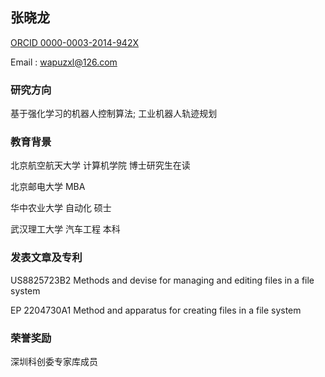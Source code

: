 ## 张晓龙

[ORCID 0000-0003-2014-942X](https://orcid.org/0000-0003-2014-942X)  

Email : wapuzxl@126.com

### 研究方向
基于强化学习的机器人控制算法; 工业机器人轨迹规划

### 教育背景
北京航空航天大学 计算机学院 博士研究生在读

北京邮电大学  MBA 

华中农业大学  自动化    硕士

武汉理工大学  汽车工程  本科

### 发表文章及专利

US8825723B2 Methods and devise for managing and editing files in a file system

EP 2204730A1 Method and apparatus for creating files in a file system

### 荣誉奖励
深圳科创委专家库成员

